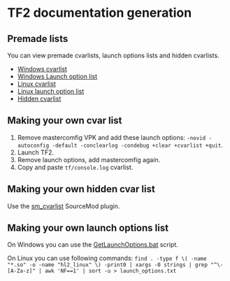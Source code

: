 # TF2 documentation generation

## Premade lists

You can view premade cvarlists, launch options lists and hidden cvarlists.

* [Windows cvarlist](https://docs.mastercomfig.com/page/tf2/cvarlist_win)
* [Windows Launch option list](https://docs.mastercomfig.com/page/tf2/launchopts_win)
* [Linux cvarlist](https://docs.mastercomfig.com/page/tf2/cvarlist_linux)
* [Linux launch option list](https://docs.mastercomfig.com/page/tf2/launchopts_linux)
* [Hidden cvarlist](https://docs.mastercomfig.com/page/tf2/hiddencvars)

## Making your own cvar list

1. Remove mastercomfig VPK and add these launch options: `-novid -autoconfig -default -conclearlog -condebug +clear +cvarlist +quit`.
2. Launch TF2.
3. Remove launch options, add mastercomfig again.
4. Copy and paste `tf/console.log` cvarlist.

## Making your own hidden cvar list

Use the [sm_cvarlist](https://forums.alliedmods.net/showthread.php?p=1298262) SourceMod plugin.

## Making your own launch options list

On Windows you can use the [GetLaunchOptions.bat](https://pastebin.com/bhQrywES) script.

On Linux you can use following commands: `find . -type f \( -name "*.so" -o -name "hl2_linux" \) -print0 | xargs -0 strings | grep "^\-[A-Za-z]" | awk 'NF==1' | sort -u > launch_options.txt`

